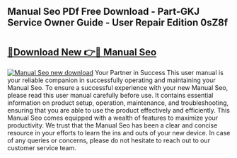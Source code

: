## Manual Seo PDf Free Download - Part-GKJ Service Owner Guide - User Repair Edition 0sZ8f

# <h2><a href="http://cf28770.oget.top/?id=Manual+Seo">🔗Download New 👉🔴 Manual Seo</a></h2>

[![Manual Seo new download](https://i.imgur.com/5g1atiW.png)](http://cf28770.oget.top/?id=Manual+Seo)
Your Partner in Success This user manual is your reliable companion in successfully operating and maintaining your Manual Seo. To ensure a successful experience with your new Manual Seo, please read this user manual carefully before use. It contains essential information on product setup, operation, maintenance, and troubleshooting, ensuring that you are able to use the product effectively and efficiently. This Manual Seo comes equipped with a wealth of features to maximize your productivity. We trust that the Manual Seo has been a clear and concise resource in your efforts to learn the ins and outs of your new device. In case of any queries or concerns, please do not hesitate to reach out to our customer service team.
